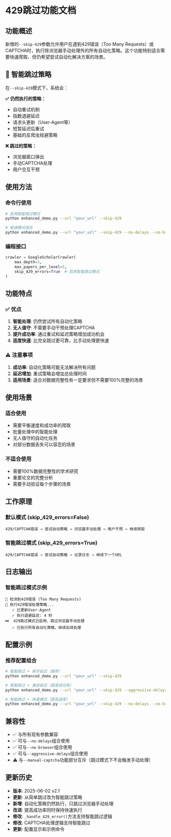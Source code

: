 # 429跳过功能文档

## 功能概述

新增的`--skip-429`参数允许用户在遇到429错误（Too Many Requests）或CAPTCHA时，执行除浏览器手动处理外的所有自动化策略。这个功能特别适合需要快速爬取、但仍希望尝试自动化解决方案的场景。

## 🔄 智能跳过策略

在`--skip-429`模式下，系统会：

**✅ 仍然执行的策略：**

- 自动重试机制
- 指数退避延迟
- 请求头更新（User-Agent等）
- 短暂延迟后重试
- 基础的反爬虫规避策略

**❌ 跳过的策略：**

- 浏览器窗口弹出
- 手动CAPTCHA处理
- 用户交互干预

## 使用方法

### 命令行使用

```bash
# 启用智能跳过模式
python enhanced_demo.py --url "your_url" --skip-429

# 极速模式组合
python enhanced_demo.py --url "your_url" --skip-429 --no-delays --no-browser
```

### 编程接口

```python
crawler = GoogleScholarCrawler(
    max_depth=3,
    max_papers_per_level=5,
    skip_429_errors=True  # 启用智能跳过模式
)
```

## 功能特点

### ✅ 优点

1. **智能处理**: 仍然尝试所有自动化策略
2. **无人值守**: 不需要手动干预处理CAPTCHA
3. **提升成功率**: 通过重试和延迟策略增加成功机会
4. **适度快速**: 比完全跳过更可靠，比手动处理更快速

### ⚠️ 注意事项

1. **成功率**: 自动化策略可能无法解决所有问题
2. **延迟增加**: 重试策略会增加总处理时间
3. **适用场景**: 适合对数据完整性有一定要求但不需要100%完整的场景

## 使用场景

### 适合使用

- 需要平衡速度和成功率的爬取
- 批量处理中的智能处理
- 无人值守的自动化任务
- 对部分数据丢失可以容忍的场景

### 不适合使用

- 需要100%数据完整性的学术研究
- 重要论文的完整分析
- 需要手动验证每个步骤的场景

## 工作原理

### 默认模式 (skip_429_errors=False)

```
429/CAPTCHA错误 → 尝试自动策略 → 浏览器手动处理 → 用户干预 → 继续爬取
```

### 智能跳过模式 (skip_429_errors=True)

```
429/CAPTCHA错误 → 尝试自动策略 → 记录日志 → 继续下一个URL
```

## 日志输出

### 智能跳过模式示例

```
🚨 检测到429错误 (Too Many Requests)
🔄 执行429错误处理策略...
   ✓ 已更新User-Agent
   ✓ 执行退避延迟: 4 秒
⏭️  429跳过模式已启用，跳过浏览器手动处理
   ✓ 已执行所有自动化策略，继续后续处理
```

## 配置示例

### 推荐配置组合

```bash
# 智能跳过 + 保守延迟（推荐）
python enhanced_demo.py --url "your_url" --skip-429

# 智能跳过 + 激进延迟（提高成功率）
python enhanced_demo.py --url "your_url" --skip-429 --aggressive-delays

# 智能跳过 + 快速模式（提高速度）
python enhanced_demo.py --url "your_url" --skip-429 --no-delays --no-browser
```

## 兼容性

- ✅ 与所有现有参数兼容
- ✅ 可与`--no-delays`组合使用
- ✅ 可与`--no-browser`组合使用
- ✅ 可与`--aggressive-delays`组合使用
- ⚠️ 与`--manual-captcha`功能部分互斥（跳过模式下不会触发手动处理）

## 更新历史

- **版本**: 2025-06-02 v2.1
- **更新**: 从简单跳过改为智能跳过策略
- **新增**: 自动化策略仍然执行，只跳过浏览器手动处理
- **改进**: 提高成功率同时保持快速执行
- **修改**: `_handle_429_error()`方法支持智能跳过逻辑
- **修改**: CAPTCHA处理逻辑支持智能跳过
- **更新**: 配置显示和示例命令
